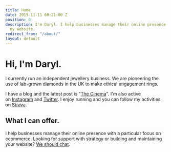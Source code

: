 ```yaml
---
title: Home
date: 2015-11-11 00:21:00 Z
position: 0
description: I'm Daryl. I help businesses manage their online presence. Welcome to
  my website.
redirect_from: "/about/"
layout: default
---
```


# Hi, I'm Daryl.

I currently run an independent jewellery business. We are pioneering the use of lab-grown diamonds in the UK to make ethical engagement rings.

I have a blog and the latest post is "[The Cinema](/blog/the-cinema/)". I'm also active on [Instagram](https://www.instagram.com/daryl_shaw/) and [Twitter](https://twitter.com/daryl_shaw). I enjoy running and you can follow my activities on [Strava](https://www.strava.com/athletes/15739817).

## What I can offer.

I help businesses manage their online presence with a particular focus on ecommerce. Looking for support with strategy or building and maintaining your website? [We should chat](/contact/).
